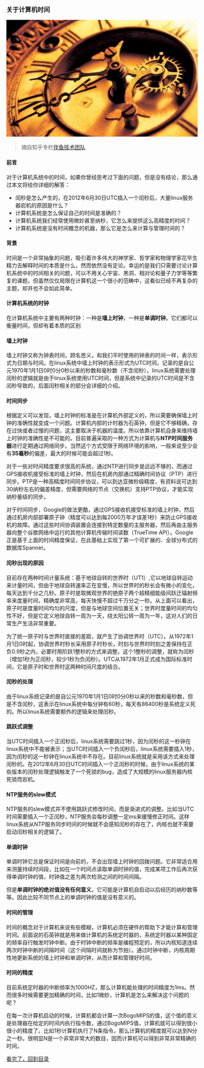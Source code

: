 ### 关于计算机时间

![假装这里有一张图片](/static/img/clock-1.jpg)

> 摘自知乎专栏[伴鱼技术团队](https://www.zhihu.com/people/119841026)

#### 前言

对于计算机系统中的时间，如果你曾经思考过下面的问题，但是没有结论，那么通过本文将给你详细的解答：

- 闰秒是怎么产生的，在2012年6月30日UTC插入一个闰秒后，大量linux服务器宕机的原因是什么？
- 计算机系统是怎么保证自己的时间是准确的？
- 计算机系统我们经常使用微妙甚至纳秒，它怎么来提供这么高精度的时间？
- 计算机系统是没有时间概念的机器，那么它是怎么来计算与管理时间的？

#### 背景
时间是一个非常抽象的问题，吸引着许多伟大的神学家、哲学家和物理学家花毕生精力去解释时间的本质是什么，然而依然没有定论。幸运的是我们只需要讨论计算机系统中的时间相关的问题，可以不用关心宇宙、黑洞、相对论和量子力学等等繁复的课题。但虽然仅仅局限在计算机这一个很小的范畴中，这看似已经不再复杂的主题，却并也不会如此简单。

#### 计算机系统的时钟

在计算机系统中主要有两种时钟：一种是**墙上时钟**，一种是**单调时钟**。它们都可以衡量时间，但却有着本质的区别

#### 墙上时钟

墙上时钟又称为钟表时间，顾名思义，和我们平时使用的钟表的时间一样，表示形式为日期与时间。在linux系统中墙上时钟的表示形式为UTC时间，记录的是自公元1970年1月1日0时0分0秒以来的秒数和毫秒数（不含闰秒），linux系统需要处理闰秒的逻辑就是由于linux系统使用UTC时间，但是系统中记录的UTC时间是不含闰秒导致的，后面闰秒相关的部分会详细的介绍。

#### 时间同步

根据定义可以发现，墙上时钟的标准是在计算机外部定义的，所以需要确保墙上时钟的准确性就变成一个问题。计算机内部的计时器为石英钟，但是它不够精确，存在过快或者过慢的问题，这主要取决于机器的温度。所以依靠计算机自身来维持墙上时钟的准确性是不可能的。目前普遍采取的一种方式为计算机与**NTP时间服务器**进行定期通过网络同步。当然这个方式受限于网络环境的影响，一般来说至少会有**35毫秒**的偏差，最大的时候可能会超过1秒。

对于一些对时间精度要求很高的系统，通过NTP进行同步是远远不够的，而通过GPS接收机接受标准的墙上时钟，然后在机房内部通过精确时间协议（PTP）进行同步。PTP是一种高精度时间同步协议，可以到达亚微秒级精度，有资料说可达到30纳秒左右的偏差精度，但需要网络的节点（交换机）支持PTP协议，才能实现纳秒量级的同步。

对于时间同步，Google的做法更酷，通过GPS接收机接受标准的墙上时钟，然后通过机房内部部署原子钟（精度可以达到每2000万年才误差1秒）来防止GPS接收机的故障。通过这些时间协调装置会连接到特定数量的主服务器，然后再由主服务器向整个谷歌网络中运行的其他计算机传输时间读数（TrueTime API）。Google正是基于上面的时间精度保证，在此基础上实现了第一个可扩展的、全球分布式的数据库Spanner。

#### 闰秒出现的原因

目前存在两种时间计量系统：基于地球自转的世界时（UT1）,它以地球自转运动来计量时间，但由于地球自转速率正在变慢，所以世界时的秒长会有微小的变化，每天达到千分之几秒。原子时是取微观世界的铯原子两个超精细能级间跃迁辐射频率来度量时间，精确度非常高，每天快慢不超过千万分之一秒。从上面可以看出，原子时是度量时间均匀的尺度，但是与地球空间位置无关；世界时度量时间的均匀性不好，但是它定义地球自转一周为一天，绕太阳公转一周为一年，这对人们的日常生产生活非常重要。

为了统一原子时与世界时直接的差距，就产生了协调世界时（UTC）。从1972年1月1日0时起，协调世界时秒长采用原子时秒长，时刻与世界时时刻之差保持在正负0.9秒之内，必要时用阶跃1整秒的方式来调整。这个1整秒的调整，就称为闰秒（增加1秒为正闰秒，较少1秒为负闰秒）。UTC从1972年1月正式成为国际标准时间，它是原子时和世界时这两种时间尺度的结合。

#### 闰秒的处理

由于linux系统记录的是自公元1970年1月1日0时0分0秒以来的秒数和毫秒数，但是不含闰秒，这表示在linux系统中每分钟有60秒，每天有86400秒是系统定义死的。所以linux系统需要额外的逻辑来处理闰秒。

#### 跳跃式调整

当UTC时间插入一个正闰秒后，linux系统需要跳过1秒，因为闰秒的这一秒钟在linux系统中不能被表示；当UTC时间插入一个负闰秒后，linux系统需要插入1秒，因为闰秒的这一秒钟在linux系统中不存在。目前linux系统就是采用该方式来处理闰秒的。在2012年6月30日UTC时间插入一个正闰秒的时候，由于linux系统的某些版本的闰秒处理逻辑触发了一个死锁的bug，造成了大规模的linux服务器内核死锁而宕机。

#### NTP服务的slew模式

NTP服务的slew模式并不使用跳跃式修改时间，而是渐进式的调整。比如当UTC时间需要插入一个正闰秒，NTP服务会每秒调整一定ms来缓慢修正时间。这样linux系统从NTP服务同步时间的时候就不会感知闰秒的存在了，内核也就不需要启动闰秒相关的逻辑了。

#### 单调时钟

单调时钟它总是保证时间是向前的，不会出现墙上时钟的回拨问题。它非常适合用来测量持续时间段，比如在一个时间点读取单调时钟的值，完成某项工作后再次获得单调时钟的值，时钟值之差为两次检测之间的时间间隔。

但是**单调时钟的绝对值没有任何意义**，它可能是计算机自启动以后经历的纳秒数等等。因此比较不同节点上的单调时钟的值是没有意义的。

#### 时间的管理

时间的概念对于计算机来说有些模糊，计算机必须在硬件的帮助下才能计算和管理时间。前面说的石英钟就是用来做计算机的系统定时器的，系统定时器以某种固定的频率自行触发时钟中断。由于时钟中断的频率是编程预定的，所以内核知道连续两次时钟中断的间隔时间（这个间隔时间就称为节拍）。通过时钟中断，内核周期性地更新系统的墙上时钟和单调时钟，从而计算和管理好时间。

#### 时间的精度

目前系统定时器的中断频率为1000HZ，那么计算机能处理的时间精度为1ms。然而很多时候需要更加精确的时间，比如1微妙，计算机是怎么来解决这个问题的呢？

在每一次计算机启动的时候，计算机都会计算一次BogoMIPS的值，这个值的意义是处理器在给定的时间内执行指令数，通过BogoMIPS值，计算机就可以得到很小很小的精度了。比如1秒计算机执行了N条指令，那么计算机的精度就可以达到N分之一秒。很明显N是一个非常非常大的数目，因而计算机可以得到非常非常精确的时间。


[看完了，回到目录](/README.md)